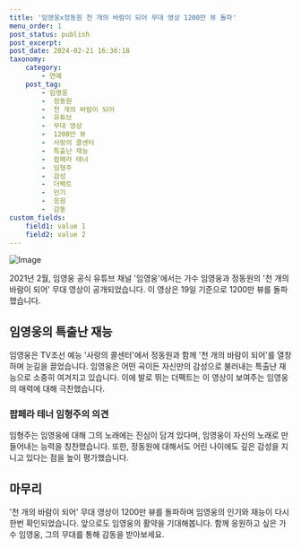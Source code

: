 ```yaml
---
title: '임영웅x정동원 천 개의 바람이 되어 무대 영상 1200만 뷰 돌파'
menu_order: 1
post_status: publish
post_excerpt: 
post_date: 2024-02-21 16:36:18
taxonomy:
    category:
        - 연예
    post_tag:
        - 임영웅
        -  정동원
        -  천 개의 바람이 되어
        -  유튜브
        -  무대 영상
        -  1200만 뷰
        -  사랑의 콜센터
        -  특출난 재능
        -  팝페라 테너
        -  임형주
        -  감성
        -  더팩트
        -  인기
        -  응원
        -  감동
custom_fields:
    field1: value 1
    field2: value 2
---
```


![Image](https://mimgnews.pstatic.net/image/629/2024/02/20/202472641708384105_20240220081004371.jpg?type=w540)

2021년 2월, 임영웅 공식 유튜브 채널 '임영웅'에서는 가수 임영웅과 정동원의 '천 개의 바람이 되어' 무대 영상이 공개되었습니다. 이 영상은 19일 기준으로 1200만 뷰를 돌파했습니다.
## 임영웅의 특출난 재능
임영웅은 TV조선 예능 '사랑의 콜센터'에서 정동원과 함께 '천 개의 바람이 되어'를 열창하며 눈길을 끌었습니다. 임영웅은 어떤 곡이든 자신만의 감성으로 불러내는 특출난 재능으로 소중히 여겨지고 있습니다. 이에 발로 뛰는 더팩트는 이 영상이 보여주는 임영웅의 매력에 대해 극찬했습니다.
### 팝페라 테너 임형주의 의견
임형주는 임영웅에 대해 그의 노래에는 진심이 담겨 있다며, 임영웅이 자신의 노래로 만들어내는 능력을 칭찬했습니다. 또한, 정동원에 대해서도 어린 나이에도 깊은 감성을 지니고 있다는 점을 높이 평가했습니다.
## 마무리
'천 개의 바람이 되어' 무대 영상이 1200만 뷰를 돌파하며 임영웅의 인기와 재능이 다시 한번 확인되었습니다. 앞으로도 임영웅의 활약을 기대해봅니다. 함께 응원하고 싶은 가수 임영웅, 그의 무대를 통해 감동을 받아보세요.
